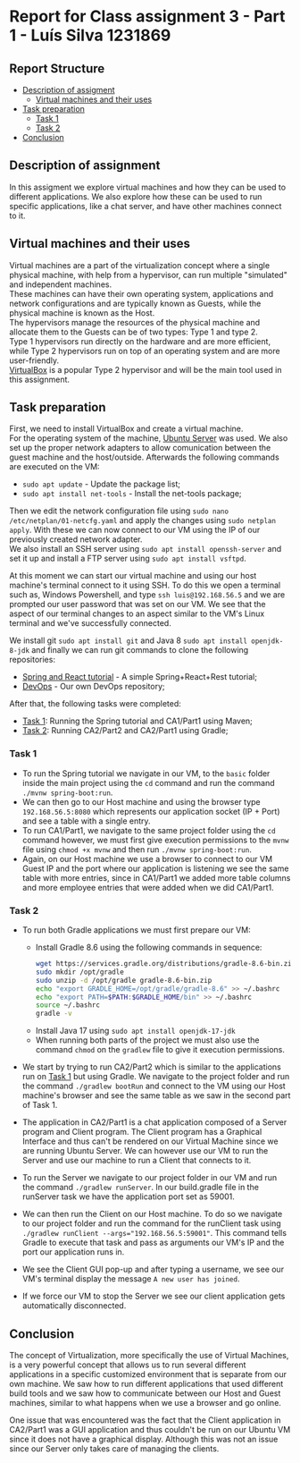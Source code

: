 # Report for Class assignment 3 - Part 1 - Luís Silva 1231869

## Report Structure
- [Description of assigment](#description-of-assignment)
    - [Virtual machines and their uses](#virtual-machines-and-their-uses)
- [Task preparation](#task-preparation)
    - [Task 1](#task-1)
    - [Task 2](#task-2)
- [Conclusion](#conclusions)

## Description of assignment
In this assigment we explore virtual machines and how they can be used to different applications.
We also explore how these can be used to run specific applications, like a chat server, and have other machines connect to it.

## Virtual machines and their uses
Virtual machines are a part of the virtualization concept where a single physical machine, with help from a hypervisor, can run multiple "simulated" and independent machines.  
These machines can have their own operating system, applications and network configurations and are typically known as Guests, while the physical machine is known as the Host.  
The hypervisors manage the resources of the physical machine and allocate them to the Guests can be of two types: Type 1 and type 2.  
Type 1 hypervisors run directly on the hardware and are more efficient, while Type 2 hypervisors run on top of an operating system and are more user-friendly.  
[VirtualBox](https://www.virtualbox.org/wiki/VirtualBox) is a popular Type 2 hypervisor and will be the main tool used in this assignment.

## Task preparation

First, we need to install VirtualBox and create a virtual machine.  
For the operating system of the machine, [Ubuntu Server](https://ubuntu.com/download/server) was used.
We also set up the proper network adapters to allow comunication between the guest machine and the host/outside.
Afterwards the following commands are executed on the VM:
- `sudo apt update` - Update the package list;
- `sudo apt install net-tools` - Install the net-tools package;

Then we edit the network configuration file using `sudo nano /etc/netplan/01-netcfg.yaml` and apply the changes using `sudo netplan apply`. With these we can now connect to our VM using the IP of our previously created network adapter.  
We also install an SSH server using `sudo apt install openssh-server` and set it up and install a FTP server using `sudo apt install vsftpd`.

At this moment we can start our virtual machine and using our host machine's terminal connect to it using SSH. To do this we open a terminal such as, Windows Powershell, and type `ssh luis@192.168.56.5` and we are prompted our user password that was set on our VM.
We see that the aspect of our terminal changes to an aspect similar to the VM's Linux terminal and we've successfully connected.

We install git `sudo apt install git` and Java 8 `sudo apt install openjdk-8-jdk` and finally we can run git commands to clone the following repositories:
- [Spring and React tutorial](https://github.com/spring-guides/tut-react-and-spring-data-rest/tree/master/basic) - A simple Spring+React+Rest tutorial;
- [DevOps](https://github.com/sepsilva/devops-23-24-PSM-1231869) - Our own DevOps repository;


After that, the following tasks were completed:
- [Task 1](#task-1): Running the Spring tutorial and CA1/Part1 using Maven;
- [Task 2](#task-2): Running CA2/Part2 and CA2/Part1 using Gradle;
### Task 1
- To run the Spring tutorial we navigate in our VM, to the `basic` folder inside the main project using the `cd` command and run the command `./mvnw spring-boot:run`.
- We can then go to our Host machine and using the browser type `192.168.56.5:8080` which represents our application socket (IP + Port) and see a table with a single entry.
- To run CA1/Part1, we navigate to the same project folder using the `cd` command however, we must first give execution permissions to the `mvnw` file using `chmod +x mvnw` and then run `./mvnw spring-boot:run`.
- Again, on our Host machine we use a browser to connect to our VM Guest IP and the port where our application is listening we see the same table with more entries, since in CA1/Part1 we added more table columns and more employee entries that were added when we did CA1/Part1.

### Task 2
- To run both Gradle applications we must first prepare our VM:
  - Install Gradle 8.6 using the following commands in sequence:
    ```bash
    wget https://services.gradle.org/distributions/gradle-8.6-bin.zip
    sudo mkdir /opt/gradle
    sudo unzip -d /opt/gradle gradle-8.6-bin.zip
    echo "export GRADLE_HOME=/opt/gradle/gradle-8.6" >> ~/.bashrc
    echo "export PATH=$PATH:$GRADLE_HOME/bin" >> ~/.bashrc
    source ~/.bashrc
    gradle -v
    ```
  - Install Java 17 using `sudo apt install openjdk-17-jdk`
  - When running both parts of the project we must also use the command `chmod` on the `gradlew` file to give it execution permissions.


- We start by trying to run CA2/Part2 which is similar to the applications run on [Task 1](#task-1) but using Gradle. We navigate to the project folder and run the command `./gradlew bootRun` and connect to the VM using our Host machine's browser and see the same table as we saw in the second part of Task 1.


- The application in CA2/Part1 is a chat application composed of a Server program and Client program. The Client program has a Graphical Interface and thus can't be rendered on our Virtual Machine since we are running Ubuntu Server. We can however use our VM to run the Server and use our machine to run a Client that connects to it.  
- To run the Server we navigate to our project folder in our VM and run the command  `./gradlew runServer`. In our build.gradle file in the runServer task we have the application port set as 59001.

- We can then run the Client on our Host machine. To do so we navigate to our project folder and run the command for the runClient task using `./gradlew runClient --args="192.168.56.5:59001"`. This command tells Gradle to execute that task and pass as arguments our VM's IP and the port our application runs in.
- We see the Client GUI pop-up and after typing a username, we see our VM's terminal display the message `A new user has joined`.
- If we force our VM to stop the Server we see our client application gets automatically disconnected.

## Conclusion
The concept of Virtualization, more specifically the use of Virtual Machines, is a very powerful concept that allows us to run several different applications in a specific customized environment that is separate from our own machine. 
We saw how to run different applications that used different build tools and we saw how to communicate between our Host and Guest machines, similar to what happens when we use a browser and go online.  

One issue that was encountered was the fact that the Client application in CA2/Part1 was a GUI application and thus couldn't be run on our Ubuntu VM since it does not have a graphical display. Although this was not an issue since our Server only takes care of managing the clients.




